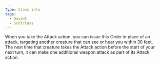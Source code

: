 ```yaml
---
Type: Class info
tags:
  - Savant
  - Sublclass
---
```

When you take the Attack action, you can issue this Order in place of an attack, targeting another creature that can see or hear you within 30 feet. The next time that creature takes the Attack action before the start of your next turn, it can make one additional weapon attack as part of its Attack action.